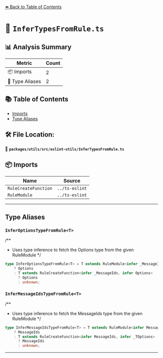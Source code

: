 [⬅️ Back to Table of Contents](../../../../index.md)

# 📄 `InferTypesFromRule.ts`

## 📊 Analysis Summary

| Metric | Count |
|--------|-------|
| 📦 Imports | 2 |
| 📑 Type Aliases | 2 |

## 📚 Table of Contents

- [Imports](#imports)
- [Type Aliases](#type-aliases)

## 🛠️ File Location:
📂 **`packages/utils/src/eslint-utils/InferTypesFromRule.ts`**

## 📦 Imports

| Name | Source |
|------|--------|
| `RuleCreateFunction` | `../ts-eslint` |
| `RuleModule` | `../ts-eslint` |


---

## Type Aliases

### `InferOptionsTypeFromRule<T>`

/**
 * Uses type inference to fetch the Options type from the given RuleModule
 */

```ts
type InferOptionsTypeFromRule<T> = T extends RuleModule<infer _MessageIds, infer Options>
    ? Options
    : T extends RuleCreateFunction<infer _MessageIds, infer Options>
      ? Options
      : unknown;
```

### `InferMessageIdsTypeFromRule<T>`

/**
 * Uses type inference to fetch the MessageIds type from the given RuleModule
 */

```ts
type InferMessageIdsTypeFromRule<T> = T extends RuleModule<infer MessageIds, infer _TOptions>
    ? MessageIds
    : T extends RuleCreateFunction<infer MessageIds, infer _TOptions>
      ? MessageIds
      : unknown;
```


---